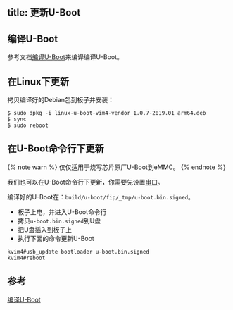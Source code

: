 title: 更新U-Boot
---

## 编译U-Boot

参考文档[编译U-Boot](BuildUboot.html)来编译编译U-Boot。

## 在Linux下更新

拷贝编译好的Debian包到板子并安装：

```
$ sudo dpkg -i linux-u-boot-vim4-vendor_1.0.7-2019.01_arm64.deb
$ sync
$ sudo reboot
```

## 在U-Boot命令行下更新

{% note warn %}
仅仅适用于烧写芯片原厂U-Boot到eMMC。
{% endnote %}

我们也可以在U-Boot命令行下更新，你需要先设置[串口](setup_serial_tool.html)。

编译好的U-Boot在：`build/u-boot/fip/_tmp/u-boot.bin.signed`。

* 板子上电，并进入U-Boot命令行
* 拷贝`u-boot.bin.signed`到U盘
* 把U盘插入到板子上
* 执行下面的命令更新U-Boot

```
kvim4#usb_update bootloader u-boot.bin.signed
kvim4#reboot
```
## 参考
[编译U-Boot](build_uboot.html)
